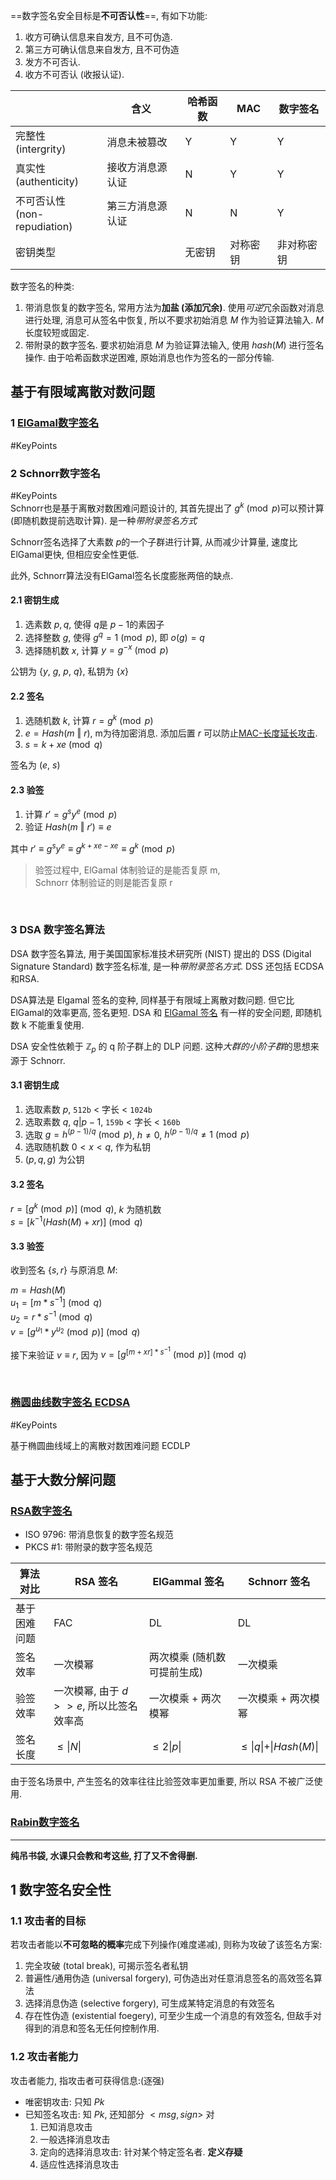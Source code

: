 ==数字签名安全目标是**不可否认性**==, 有如下功能:
1. 收方可确认信息来自发方, 且不可伪造.
2. 第三方可确认信息来自发方, 且不可伪造
3. 发方不可否认.
4. 收方不可否认 (收报认证).

|            |   含义  | 哈希函数 | MAC      | 数字签名   |
| ---------- | --- | -------- | -------- | ---------- |
| 完整性<br>(intergrity)   |  消息未被篡改   | Y        | Y        | Y          |
| 真实性<br>(authenticity)     |  接收方消息源认证   | N        | Y        | Y          |
| 不可否认性<br>(non-repudiation) |  第三方消息源认证   | N        | N        | Y          |
| 密钥类型   |     | 无密钥   | 对称密钥 | 非对称密钥 |

数字签名的种类:
1. 带消息恢复的数字签名, 常用方法为**加盐 (添加冗余)**. 使用*可逆*冗余函数对消息进行处理, 消息可从签名中恢复, 所以不要求初始消息 $M$ 作为验证算法输入. $M$ 长度较短或固定.
2. 带附录的数字签名. 要求初始消息 $M$ 为验证算法输入, 使用 $hash(M)$ 进行签名操作. 由于哈希函数求逆困难, 原始消息也作为签名的一部分传输.

## 基于有限域离散对数问题

### 1 [ElGamal数字签名](ElGamal-协议.md)

 #KeyPoints
### 2 Schnorr数字签名

 #KeyPoints  
Schnorr也是基于离散对数困难问题设计的, 其首先提出了 $g^{k}\pmod p$可以预计算 (即随机数提前选取计算). 是一种*带附录签名方式*

Schnorr签名选择了大素数 $p$的一个子群进行计算, 从而减少计算量, 速度比ElGamal更快, 但相应安全性更低. 

此外, Schnorr算法没有ElGamal签名长度膨胀两倍的缺点.

#### 2.1 密钥生成
1. 选素数 $p, q$, 使得 $q$是 $p-1$的素因子
2. 选择整数 $g$, 使得 $g^{q}=1\pmod p$, 即 $o(g)= q$
3. 选择随机数 $x$, 计算 $y=g^{-x}\pmod p$

公钥为 $\{y,\ g,\ p,\ q\}$, 私钥为 $\{x\}$

#### 2.2 签名

1. 选随机数 $k$, 计算 $r=g^{k}\pmod p$
2. $e=Hash(m\ \Vert\ r)$, m为待加密消息. 添加后置 $r$ 可以防止[MAC-长度延长攻击](../消息摘要/消息认证码/MAC-长度延长攻击.md).
3. $s=k+xe\pmod q$

签名为 $(e,\ s)$

#### 2.3 验签

1. 计算 $r'=g^{s}y^{e}\pmod p$
2. 验证 $Hash(m\ \Vert\ r')\equiv e$

其中 $r'\equiv g^{s}y^{e}\equiv g^{k+xe-xe}\equiv g^{k}\pmod p$

> 验签过程中, ElGamal 体制验证的是能否复原 m,  
> Schnorr 体制验证的则是能否复原 r

<br>

### 3 DSA 数字签名算法

DSA 数字签名算法, 用于美国国家标准技术研究所 (NIST) 提出的 DSS (Digital Signature Standard) 数字签名标准, 是一种*带附录签名方式*. DSS 还包括 ECDSA 和RSA.

DSA算法是 Elgamal 签名的变种, 同样基于有限域上离散对数问题. 但它比ElGamal的效率更高, 签名更短. DSA 和 [ElGamal 签名](ElGamal-协议.md) 有一样的安全问题, 即随机数 k 不能重复使用.

DSA 安全性依赖于 $\mathbb{Z}_{p}$ 的 q 阶子群上的 DLP 问题. 这种*大群的小阶子群*的思想来源于 Schnorr.

#### 3.1 密钥生成

1. 选取素数 $p$, `512b` < 字长 < `1024b`
2. 选取素数 $q$, $q\vert p-1$, `159b` < 字长 < `160b` 
3. 选取 $g=h^{(p-1)/q}\pmod{p}$, $h\neq 0$, $h^{(p-1)/q}\neq 1\pmod{p}$ 
4. 选取随机数 $0<x<q$, 作为私钥
5. $(p, q, g)$ 为公钥

#### 3.2 签名

$r=[g^{k} \pmod p] \pmod q$, $k$ 为随机数   
$s=[k^{-1}(Hash(M)+xr)]\pmod q$

#### 3.3 验签

收到签名 $\{s, r\}$ 与原消息 $M$:

$m=Hash(M)$  
$u_{1}=[m*s^{-1}]\pmod q$  
$u_{2}=r*s^{-1}\pmod q$  
$v=[g^{u_{1}}*y^{u_{2}}\pmod p]\pmod q$

接下来验证 $v\equiv r$, 因为 $v=[g^{[m+xr]*s^{-1}}\pmod p]\pmod q$

<br>

### [椭圆曲线数字签名 ECDSA](ECC/ECC.md)

#KeyPoints

基于椭圆曲线域上的离散对数困难问题 ECDLP

## 基于大数分解问题

### [RSA数字签名](RSA/RSA-签名.md)

- ISO 9796: 带消息恢复的数字签名规范
- PKCS #1: 带附录的数字签名规范

|   算法对比           | RSA 签名            | ElGammal 签名               | Schnorr 签名        |
| ------------ | ------------------- | --------------------------- | ------------------- |
| 基于困难问题 | FAC                 | DL                          | DL                  |
| 签名效率     | 一次模幂          | 两次模乘 (随机数可提前生成) | 一次模乘            |
| 验签效率     | 一次模幂, 由于 $d>>e$, 所以比签名效率高           | 一次模乘 + 两次模幂         | 一次模乘 + 两次模幂 |
| 签名长度     | $\leq \vert N\vert$ | $\leq 2\vert p\vert$        | $\leq \vert q\vert + \vert Hash(M)\vert$                    |

由于签名场景中, 产生签名的效率往往比验签效率更加重要, 所以 RSA 不被广泛使用.

###  [Rabin数字签名](Rabin-协议.md)

***

**纯吊书袋, 水课只会教和考这些, 打了又不舍得删.**

## 1 数字签名安全性

### 1.1 攻击者的目标

若攻击者能以**不可忽略的概率**完成下列操作(难度递减), 则称为攻破了该签名方案:

1. 完全攻破 (total break), 可揭示签名者私钥
2. 普遍性/通用伪造 (universal forgery), 可伪造出对任意消息签名的高效签名算法
3. 选择消息伪造 (selective forgery), 可生成某特定消息的有效签名
4. 存在性伪造 (existential foegery), 可至少生成一个消息的有效签名, 但敌手对得到的消息和签名无任何控制作用.

### 1.2 攻击者能力

攻击者能力, 指攻击者可获得信息:(逐强)
- 唯密钥攻击: 只知 $Pk$
- 已知签名攻击: 知 $Pk$, 还知部分 $<msg, sign>$ 对
	1. 已知消息攻击
	2. 一般选择消息攻击
	3. 定向的选择消息攻击: 针对某个特定签名者. **定义存疑**
	4. 适应性选择消息攻击